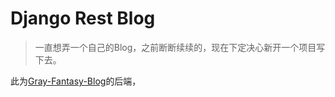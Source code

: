 # Django Rest Blog

> 一直想弄一个自己的Blog，之前断断续续的，现在下定决心新开一个项目写下去。

此为[Gray-Fantasy-Blog](https://github.com/DisasterMeng/Gray-Fantasy-Blog)的后端，

